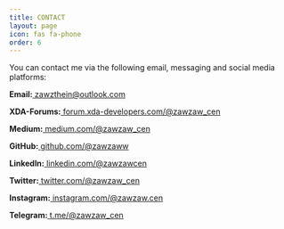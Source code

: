 ```yaml
---
title: CONTACT
layout: page
icon: fas fa-phone
order: 6
---
```


<p>You can contact me via the following email, messaging and social media platforms:</p>
<p><b>Email:</b><a href="mailto:zawzthein@outlook.com"> zawzthein@outlook.com</a></p>
<p><b>XDA-Forums:</b><a href="https://forum.xda-developers.com/member.php?u=7581611"> forum.xda-developers.com/@zawzaw_cen</a></p>
<p><b>Medium:</b><a href="https://medium.com/@zawzaw_cen"> medium.com/@zawzaw_cen</a></p>
<p><b>GitHub:</b><a href="https://github.com/zawzaww"> github.com/@zawzaww</a></p>
<p><b>LinkedIn:</b><a href="https://www.linkedin.com/in/zawzawcen"> linkedin.com/@zawzawcen</a></p>
<p><b>Twitter:</b><a href="https://twitter.com/zawzaw_cen"> twitter.com/@zawzaw_cen</a></p>
<p><b>Instagram:</b><a href="https://www.instagram.com/zawzaw.cen"> instagram.com/@zawzaw.cen</a></p>
<p><b>Telegram:</b><a href="https://t.me/zawzaw_cen"> t.me/@zawzaw_cen</a></p>
